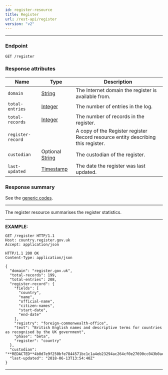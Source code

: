 ```yaml
---
id: register-resource
title: Register
url: /rest-api/register
version: "v2"
---
```


***
### Endpoint

```
GET /register
```

### Response attributes

|Name|Type|Description|
|-|-|-|
|`domain`| [String](/datatypes/string)|The Internet domain the register is available from.|
|`total-entries`| [Integer](/datatypes/integer)|The number of entries in the log.|
|`total-records`| [Integer](/datatypes/Integer)|The number of records in the register.|
|`register-record`| |A copy of the Register register Record resource entity describing this register.|
|`custodian`| Optional [String](/datatypes/string)|The custodian of the register.|
|`last-updated`| [Timestamp](/datatypes/timestamp)|The date the register was last updated.|

### Response summary

See the [generic codes](/rest-api#codes).

***

The register resource summarises the register statistics.

***
**EXAMPLE:**

```http
GET /register HTTP/1.1
Host: country.register.gov.uk
Accept: application/json
```

```http
HTTP/1.1 200 OK
Content-Type: application/json

{
  "domain": "register.gov.uk",
  "total-records": 199,
  "total-entries": 208,
  "register-record": {
    "fields": [
      "country",
      "name",
      "official-name",
      "citizen-names",
      "start-date",
      "end-date"
    ],
    "registry": "foreign-commonwealth-office",
    "text": "British English names and descriptive terms for countries as recognised by the UK government",
    "phase": "beta",
    "register": "country"
  },
  "custodian": "**REDACTED**4b0d7e9f250bfe7844571bc1c1a4eb23294ac264cf0e27690cc043b0ac779ab6",
  "last-updated": "2018-06-13T13:54:40Z"
}
```
***
